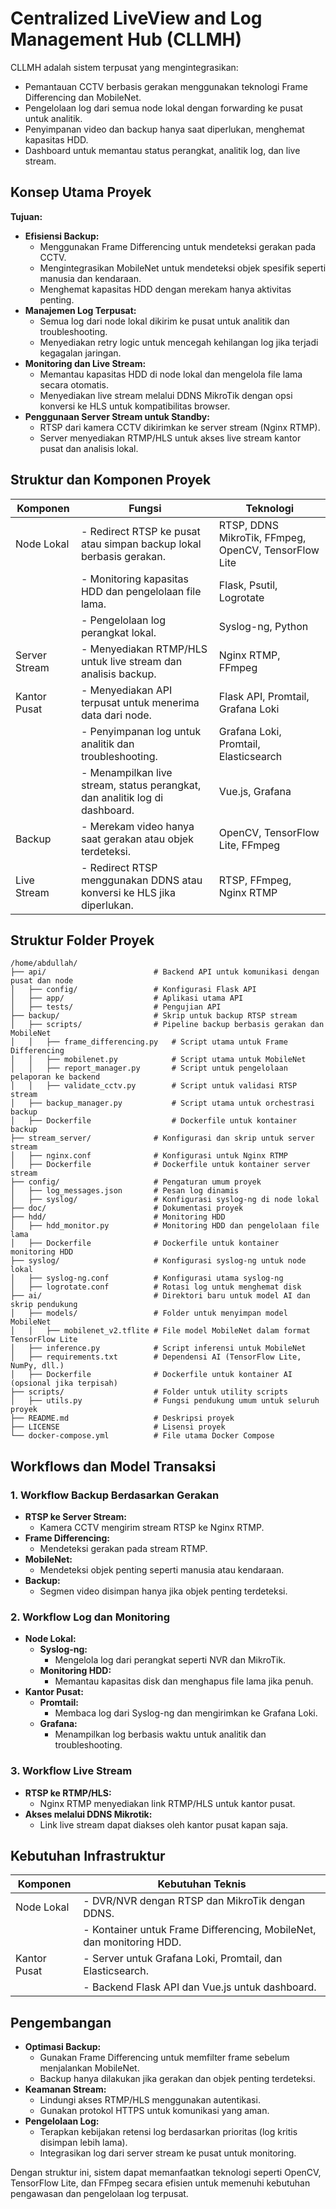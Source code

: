 # Centralized LiveView and Log Management Hub (CLLMH)

CLLMH adalah sistem terpusat yang mengintegrasikan:

- Pemantauan CCTV berbasis gerakan menggunakan teknologi Frame Differencing dan MobileNet.
- Pengelolaan log dari semua node lokal dengan forwarding ke pusat untuk analitik.
- Penyimpanan video dan backup hanya saat diperlukan, menghemat kapasitas HDD.
- Dashboard untuk memantau status perangkat, analitik log, dan live stream.

## Konsep Utama Proyek

**Tujuan:**
- **Efisiensi Backup:**
    - Menggunakan Frame Differencing untuk mendeteksi gerakan pada CCTV.
    - Mengintegrasikan MobileNet untuk mendeteksi objek spesifik seperti manusia dan kendaraan.
    - Menghemat kapasitas HDD dengan merekam hanya aktivitas penting.
- **Manajemen Log Terpusat:**
    - Semua log dari node lokal dikirim ke pusat untuk analitik dan troubleshooting.
    - Menyediakan retry logic untuk mencegah kehilangan log jika terjadi kegagalan jaringan.
- **Monitoring dan Live Stream:**
    - Memantau kapasitas HDD di node lokal dan mengelola file lama secara otomatis.
    - Menyediakan live stream melalui DDNS MikroTik dengan opsi konversi ke HLS untuk kompatibilitas browser.
- **Penggunaan Server Stream untuk Standby:**
    - RTSP dari kamera CCTV dikirimkan ke server stream (Nginx RTMP).
    - Server menyediakan RTMP/HLS untuk akses live stream kantor pusat dan analisis lokal.

## Struktur dan Komponen Proyek

| Komponen      | Fungsi                                                                      | Teknologi                                 |
|---------------|-----------------------------------------------------------------------------|-------------------------------------------|
| Node Lokal    | - Redirect RTSP ke pusat atau simpan backup lokal berbasis gerakan.         | RTSP, DDNS MikroTik, FFmpeg, OpenCV, TensorFlow Lite |
|               | - Monitoring kapasitas HDD dan pengelolaan file lama.                       | Flask, Psutil, Logrotate                  |
|               | - Pengelolaan log perangkat lokal.                                          | Syslog-ng, Python                         |
| Server Stream | - Menyediakan RTMP/HLS untuk live stream dan analisis backup.               | Nginx RTMP, FFmpeg                        |
| Kantor Pusat  | - Menyediakan API terpusat untuk menerima data dari node.                   | Flask API, Promtail, Grafana Loki         |
|               | - Penyimpanan log untuk analitik dan troubleshooting.                       | Grafana Loki, Promtail, Elasticsearch     |
|               | - Menampilkan live stream, status perangkat, dan analitik log di dashboard. | Vue.js, Grafana                           |
| Backup        | - Merekam video hanya saat gerakan atau objek terdeteksi.                   | OpenCV, TensorFlow Lite, FFmpeg           |
| Live Stream   | - Redirect RTSP menggunakan DDNS atau konversi ke HLS jika diperlukan.      | RTSP, FFmpeg, Nginx RTMP                  |

## Struktur Folder Proyek

```
/home/abdullah/
├── api/                        # Backend API untuk komunikasi dengan pusat dan node
│   ├── config/                 # Konfigurasi Flask API
│   ├── app/                    # Aplikasi utama API
│   ├── tests/                  # Pengujian API
├── backup/                     # Skrip untuk backup RTSP stream
│   ├── scripts/                # Pipeline backup berbasis gerakan dan MobileNet
│   │   ├── frame_differencing.py   # Script utama untuk Frame Differencing
│   │   ├── mobilenet.py            # Script utama untuk MobileNet
│   │   ├── report_manager.py       # Script untuk pengelolaan pelaporan ke backend
│   │   ├── validate_cctv.py        # Script untuk validasi RTSP stream
│   ├── backup_manager.py           # Script utama untuk orchestrasi backup
│   ├── Dockerfile                  # Dockerfile untuk kontainer backup
├── stream_server/              # Konfigurasi dan skrip untuk server stream
│   ├── nginx.conf              # Konfigurasi untuk Nginx RTMP
│   ├── Dockerfile              # Dockerfile untuk kontainer server stream
├── config/                     # Pengaturan umum proyek
│   ├── log_messages.json       # Pesan log dinamis
│   ├── syslog/                 # Konfigurasi syslog-ng di node lokal
├── doc/                        # Dokumentasi proyek
├── hdd/                        # Monitoring HDD
│   ├── hdd_monitor.py          # Monitoring HDD dan pengelolaan file lama
│   ├── Dockerfile              # Dockerfile untuk kontainer monitoring HDD
├── syslog/                     # Konfigurasi syslog-ng untuk node lokal
│   ├── syslog-ng.conf          # Konfigurasi utama syslog-ng
│   ├── logrotate.conf          # Rotasi log untuk menghemat disk
├── ai/                         # Direktori baru untuk model AI dan skrip pendukung
│   ├── models/                 # Folder untuk menyimpan model MobileNet
│   │   ├── mobilenet_v2.tflite # File model MobileNet dalam format TensorFlow Lite
│   ├── inference.py            # Script inferensi untuk MobileNet
│   ├── requirements.txt        # Dependensi AI (TensorFlow Lite, NumPy, dll.)
│   ├── Dockerfile              # Dockerfile untuk kontainer AI (opsional jika terpisah)
├── scripts/                    # Folder untuk utility scripts
│   ├── utils.py                # Fungsi pendukung umum untuk seluruh proyek
├── README.md                   # Deskripsi proyek
├── LICENSE                     # Lisensi proyek
└── docker-compose.yml          # File utama Docker Compose
```

## Workflows dan Model Transaksi

### 1. Workflow Backup Berdasarkan Gerakan

- **RTSP ke Server Stream:**
    - Kamera CCTV mengirim stream RTSP ke Nginx RTMP.
- **Frame Differencing:**
    - Mendeteksi gerakan pada stream RTMP.
- **MobileNet:**
    - Mendeteksi objek penting seperti manusia atau kendaraan.
- **Backup:**
    - Segmen video disimpan hanya jika objek penting terdeteksi.

### 2. Workflow Log dan Monitoring

- **Node Lokal:**
    - **Syslog-ng:**
        - Mengelola log dari perangkat seperti NVR dan MikroTik.
    - **Monitoring HDD:**
        - Memantau kapasitas disk dan menghapus file lama jika penuh.
- **Kantor Pusat:**
    - **Promtail:**
        - Membaca log dari Syslog-ng dan mengirimkan ke Grafana Loki.
    - **Grafana:**
        - Menampilkan log berbasis waktu untuk analitik dan troubleshooting.

### 3. Workflow Live Stream

- **RTSP ke RTMP/HLS:**
    - Nginx RTMP menyediakan link RTMP/HLS untuk kantor pusat.
- **Akses melalui DDNS Mikrotik:**
    - Link live stream dapat diakses oleh kantor pusat kapan saja.

## Kebutuhan Infrastruktur

| Komponen      | Kebutuhan Teknis                                               |
|---------------|----------------------------------------------------------------|
| Node Lokal    | - DVR/NVR dengan RTSP dan MikroTik dengan DDNS.                |
|               | - Kontainer untuk Frame Differencing, MobileNet, dan monitoring HDD. |
| Kantor Pusat  | - Server untuk Grafana Loki, Promtail, dan Elasticsearch.      |
|               | - Backend Flask API dan Vue.js untuk dashboard.                |

## Pengembangan

- **Optimasi Backup:**
    - Gunakan Frame Differencing untuk memfilter frame sebelum menjalankan MobileNet.
    - Backup hanya dilakukan jika gerakan dan objek penting terdeteksi.
- **Keamanan Stream:**
    - Lindungi akses RTMP/HLS menggunakan autentikasi.
    - Gunakan protokol HTTPS untuk komunikasi yang aman.
- **Pengelolaan Log:**
    - Terapkan kebijakan retensi log berdasarkan prioritas (log kritis disimpan lebih lama).
    - Integrasikan log dari server stream ke pusat untuk monitoring.

Dengan struktur ini, sistem dapat memanfaatkan teknologi seperti OpenCV, TensorFlow Lite, dan FFmpeg secara efisien untuk memenuhi kebutuhan pengawasan dan pengelolaan log terpusat.
